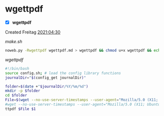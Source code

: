 # wgettpdf

- [x] **wgettpdf**

Created Freitag [2021:04:30]()

*make.sh*
```bash
noweb.py -Rwgettpdf wgettpdf.md > wgettpdf && chmod u+x wgettpdf && echo 'fertig'
```

*wgettpdf*
```bash
#!/bin/bash
source config.sh; # load the config library functions
journalDir="$(config_get journalDir)"

folder=$(date +"$journalDir/%Y/%m/%d")
mkdir -p $folder
cd $folder
File=$(wget --no-use-server-timestamps --user-agent="Mozilla/5.0 (X11; Ubuntu; Linux x86_64; rv:88.0)" $1 2>&1 | tee /dev/tty | grep Wird | cut -d ' ' -f 3 | sed -e 's/[^A-Za-z0-9._-]//g')
#wget --no-use-server-timestamps --user-agent="Mozilla/5.0 (X11; Ubuntu; Linux x86_64; rv:88.0)" -O $File $1
ttpdf $File $1
```




